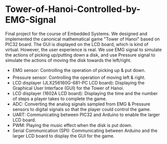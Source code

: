 # Tower-of-Hanoi-Controlled-by-EMG-Signal
Final project for the course of Embedded Systems. We designed and implemented the canonical mathematical game "Tower of Hanoi" based on PIC32 board. The GUI is displayed on the LCD board, which is kind of virtual. However, the user experience is real. We use EMG signal to simulate the actions of picking up/putting down a disk, and use Pressure signal to simulate the actions of moving the disk towards the left/right.

* EMG sensor: Controlling the operation of picking up & put down.
* Pressure sensor: Controlling the operation of moving left & right.
* LCD displayer (JLX256160G-681-PC LCD board): Displaying the Graphical User Interface (GUI) for the Tower of Hanoi.
* LCD displayer (1602A LCD board): Displaying the time and the number of steps a player takes to complete the game. 
* ADC: Converting the analog signals sampled from EMG & Pressure sensors to digital signals so that the player could control the game.
* UART: Communicating between PIC32 and Arduino to enable the larger LCD board.
* PWM: Playing the music effect when the disk is put down.
* Serial Communication (SPI): Communicating between Arduino and the larger LCD board to display the GUI for the game.